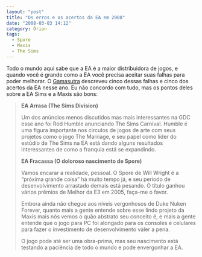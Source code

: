 ```yaml
---
layout: "post"
title: "Os erros e os acertos da EA em 2008"
date: "2008-03-03 14:12"
category: Órion
tags:
  - Spore
  - Maxis
  - The Sims
---
```

Todo o mundo aqui sabe que a EA é a maior distribuidora de jogos, e quando você é grande como a EA você precisa aceitar suas falhas para poder melhorar. O [Gamasutra](http://www.gamasutra.com/php-bin/news_index.php?story=17695) descreveu cinco dessas falhas e cinco dos acertos da EA nesse ano. Eu não concordo com tudo, mas os pontos deles sobre a EA Sims e a Maxis são bons:

> **EA Arrasa (The Sims Division)**
>
> Um dos anúncios menos discutidos mas mais interessantes na GDC esse ano foi Rod Humble anunciando The Sims Carnival. Humble é uma figura importante nos circulos de jogos de arte com seus projetos como o jogo The Marriage, e seu papel como líder do estúdio de The Sims na EA está dando alguns resultados interessantes de como a franquia está se expandindo.
>
> **EA Fracassa (O doloroso nascimento de Spore)**
>
> Vamos encarar a realidade, pessoal. O Spore de Will Wright é a “próxima grande coisa” há muito tempo já, e seu período de desenvolvimento arrastado demais está pesando. O título ganhou vários prêmios de Melhor da E3 em 2005, faça-me o favor.
>
> Embora ainda não chegue aos níveis vergonhosos de Duke Nuken Forever, quanto mais a gente entende sobre esse lindo projeto da Maxis mais nós vemos o quão abstrato seu conceito é, e mais a gente entende que o jogo para PC foi alongado para os consoles e celulares para fazer o investimento de desenvolvimento valer a pena.
>
> O jogo pode até ser uma obra-prima, mas seu nascimento está testando a paciência de todo o mundo e pode envergonhar a EA.
